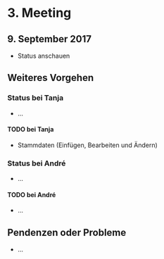 # 3. Meeting

## 9. September 2017

- Status anschauen

## Weiteres Vorgehen

### Status bei Tanja

- ...

#### TODO bei Tanja

- Stammdaten (Einfügen, Bearbeiten und Ändern)

### Status bei André

- ...

#### TODO bei André

- ...

## Pendenzen oder Probleme

- ...
